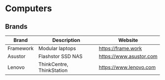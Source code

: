 # Computers

## Brands

| Brand     | Description               | Website                 |
| --------- | ------------------------- | ----------------------- |
| Framework | Modular laptops           | https://frame.work      |
| Asustor   | Flashstor SSD NAS         | https://www.asustor.com |
| Lenovo    | ThinkCentre, ThinkStation | https://www.lenovo.com  |

